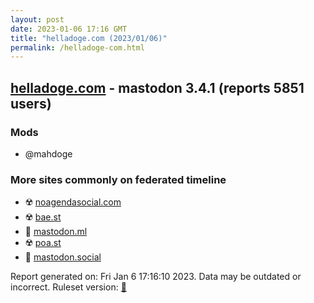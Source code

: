 ```yaml
---
layout: post
date: 2023-01-06 17:16 GMT
title: "helladoge.com (2023/01/06)"
permalink: /helladoge-com.html
---
```



## [helladoge.com](https://helladoge.com) - mastodon 3.4.1 (reports 5851 users)

### Mods
 * @mahdoge

### More sites commonly on federated timeline

* ☢️ [noagendasocial.com](/noagendasocial-com.html)
* ☢️ [bae.st](/bae-st.html)
* 🚫 [mastodon.ml](/mastodon-ml.html)
* ☢️ [poa.st](/poa-st.html)
* 🐘 [mastodon.social](/mastodon-social.html)

Report generated on: Fri Jan  6 17:16:10 2023. Data may be outdated or incorrect.
Ruleset version: [🏀](/version-basketball)
